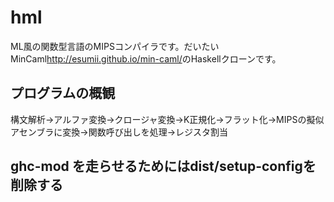 # hml
ML風の関数型言語のMIPSコンパイラです。だいたいMinCaml<http://esumii.github.io/min-caml/>のHaskellクローンです。

## プログラムの概観
構文解析→アルファ変換→クロージャ変換→K正規化→フラット化→MIPSの擬似アセンブラに変換→関数呼び出しを処理→レジスタ割当

## ghc-mod を走らせるためにはdist/setup-configを削除する
